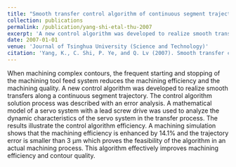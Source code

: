 ```yaml
---
title: "Smooth transfer control algorithm of continuous segment trajectory in CNC system"
collection: publications
permalink: /publication/yang-shi-etal-thu-2007
excerpt: 'A new control algorithm was developed to realize smooth transfers along a continuous segment trajectory in CNC systems. The control algorithm solution process was described with an error analysis.'
date: 2007-01-01
venue: 'Journal of Tsinghua University (Science and Technology)'
citation: 'Yang, K., C. Shi, P. Ye, and Q. Lv (2007). Smooth transfer control algorithm of continuous segment trajectory in CNC system. <i>Journal of Tsinghua University (Science and Technology) 47</i>(8), 1295-1299'
---
```


When machining complex contours, the frequent starting and stopping of the machining tool feed system reduces the machining efficiency and the machining quality. A new control algorithm was developed to realize smooth transfers along a continuous segment trajectory. The control algorithm solution process was described with an error analysis. A mathematical model of a servo system with a lead screw drive was used to analyze the dynamic characteristics of the servo system in the transfer process. The results illustrate the control algorithm efficiency. A machining simulation shows that the machining efficiency is enhanced by 14.1% and the trajectory error is smaller than 3 μm which proves the feasibility of the algorithm in an actual machining process. This algorithm effectively improves machining efficiency and contour quality.
